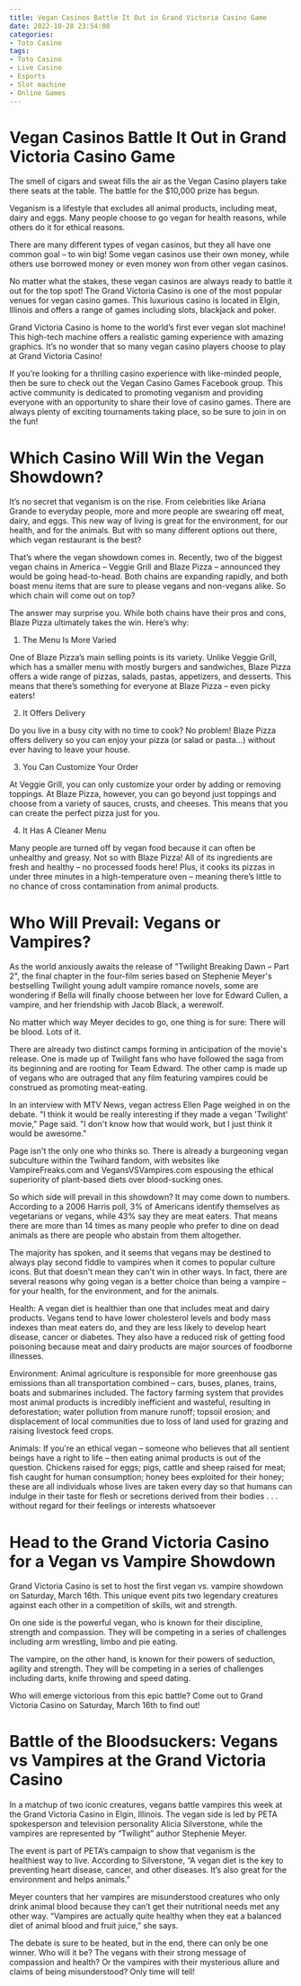 ```yaml
---
title: Vegan Casinos Battle It Out in Grand Victoria Casino Game 
date: 2022-10-28 23:54:08
categories:
- Toto Casino
tags:
- Toto Casino
- Live Casino
- Esports
- Slot machine
- Online Games
---
```



#  Vegan Casinos Battle It Out in Grand Victoria Casino Game 

The smell of cigars and sweat fills the air as the Vegan Casino players take there seats at the table. The battle for the $10,000 prize has begun. 

Veganism is a lifestyle that excludes all animal products, including meat, dairy and eggs. Many people choose to go vegan for health reasons, while others do it for ethical reasons. 

There are many different types of vegan casinos, but they all have one common goal – to win big! Some vegan casinos use their own money, while others use borrowed money or even money won from other vegan casinos. 

No matter what the stakes, these vegan casinos are always ready to battle it out for the top spot! The Grand Victoria Casino is one of the most popular venues for vegan casino games. This luxurious casino is located in Elgin, Illinois and offers a range of games including slots, blackjack and poker. 

Grand Victoria Casino is home to the world’s first ever vegan slot machine! This high-tech machine offers a realistic gaming experience with amazing graphics. It’s no wonder that so many vegan casino players choose to play at Grand Victoria Casino! 

If you’re looking for a thrilling casino experience with like-minded people, then be sure to check out the Vegan Casino Games Facebook group. This active community is dedicated to promoting veganism and providing everyone with an opportunity to share their love of casino games. There are always plenty of exciting tournaments taking place, so be sure to join in on the fun!

#  Which Casino Will Win the Vegan Showdown? 

It’s no secret that veganism is on the rise. From celebrities like Ariana Grande to everyday people, more and more people are swearing off meat, dairy, and eggs. This new way of living is great for the environment, for our health, and for the animals. But with so many different options out there, which vegan restaurant is the best?

That’s where the vegan showdown comes in. Recently, two of the biggest vegan chains in America – Veggie Grill and Blaze Pizza – announced they would be going head-to-head. Both chains are expanding rapidly, and both boast menu items that are sure to please vegans and non-vegans alike. So which chain will come out on top?

The answer may surprise you. While both chains have their pros and cons, Blaze Pizza ultimately takes the win. Here’s why:

1. The Menu Is More Varied

One of Blaze Pizza’s main selling points is its variety. Unlike Veggie Grill, which has a smaller menu with mostly burgers and sandwiches, Blaze Pizza offers a wide range of pizzas, salads, pastas, appetizers, and desserts. This means that there’s something for everyone at Blaze Pizza – even picky eaters!

2. It Offers Delivery

Do you live in a busy city with no time to cook? No problem! Blaze Pizza offers delivery so you can enjoy your pizza (or salad or pasta…) without ever having to leave your house.

3. You Can Customize Your Order

At Veggie Grill, you can only customize your order by adding or removing toppings. At Blaze Pizza, however, you can go beyond just toppings and choose from a variety of sauces, crusts, and cheeses. This means that you can create the perfect pizza just for you.

4. It Has A Cleaner Menu

Many people are turned off by vegan food because it can often be unhealthy and greasy. Not so with Blaze Pizza! All of its ingredients are fresh and healthy – no processed foods here! Plus, it cooks its pizzas in under three minutes in a high-temperature oven – meaning there’s little to no chance of cross contamination from animal products.

#  Who Will Prevail: Vegans or Vampires? 

As the world anxiously awaits the release of "Twilight Breaking Dawn – Part 2", the final chapter in the four-film series based on Stephenie Meyer's bestselling Twilight young adult vampire romance novels, some are wondering if Bella will finally choose between her love for Edward Cullen, a vampire, and her friendship with Jacob Black, a werewolf.

No matter which way Meyer decides to go, one thing is for sure: There will be blood. Lots of it.

There are already two distinct camps forming in anticipation of the movie's release. One is made up of Twilight fans who have followed the saga from its beginning and are rooting for Team Edward. The other camp is made up of vegans who are outraged that any film featuring vampires could be construed as promoting meat-eating.

In an interview with MTV News, vegan actress Ellen Page weighed in on the debate. "I think it would be really interesting if they made a vegan 'Twilight' movie," Page said. "I don't know how that would work, but I just think it would be awesome."

Page isn't the only one who thinks so. There is already a burgeoning vegan subculture within the Twihard fandom, with websites like VampireFreaks.com and VegansVSVampires.com espousing the ethical superiority of plant-based diets over blood-sucking ones.

So which side will prevail in this showdown? It may come down to numbers. According to a 2006 Harris poll, 3% of Americans identify themselves as vegetarians or vegans, while 43% say they are meat eaters. That means there are more than 14 times as many people who prefer to dine on dead animals as there are people who abstain from them altogether.

The majority has spoken, and it seems that vegans may be destined to always play second fiddle to vampires when it comes to popular culture icons. But that doesn't mean they can't win in other ways. In fact, there are several reasons why going vegan is a better choice than being a vampire – for your health, for the environment, and for the animals.

Health: A vegan diet is healthier than one that includes meat and dairy products. Vegans tend to have lower cholesterol levels and body mass indexes than meat eaters do, and they are less likely to develop heart disease, cancer or diabetes. They also have a reduced risk of getting food poisoning because meat and dairy products are major sources of foodborne illnesses.

Environment: Animal agriculture is responsible for more greenhouse gas emissions than all transportation combined – cars, buses, planes, trains, boats and submarines included. The factory farming system that provides most animal products is incredibly inefficient and wasteful, resulting in deforestation; water pollution from manure runoff; topsoil erosion; and displacement of local communities due to loss of land used for grazing and raising livestock feed crops.

Animals: If you're an ethical vegan – someone who believes that all sentient beings have a right to life – then eating animal products is out of the question. Chickens raised for eggs; pigs, cattle and sheep raised for meat; fish caught for human consumption; honey bees exploited for their honey; these are all individuals whose lives are taken every day so that humans can indulge in their taste for flesh or secretions derived from their bodies . . . without regard for their feelings or interests whatsoever

#  Head to the Grand Victoria Casino for a Vegan vs Vampire Showdown 

Grand Victoria Casino is set to host the first vegan vs. vampire showdown on Saturday, March 16th. This unique event pits two legendary creatures against each other in a competition of skills, wit and strength.

On one side is the powerful vegan, who is known for their discipline, strength and compassion. They will be competing in a series of challenges including arm wrestling, limbo and pie eating.

The vampire, on the other hand, is known for their powers of seduction, agility and strength. They will be competing in a series of challenges including darts, knife throwing and speed dating.

Who will emerge victorious from this epic battle? Come out to Grand Victoria Casino on Saturday, March 16th to find out!

#  Battle of the Bloodsuckers: Vegans vs Vampires at the Grand Victoria Casino

In a matchup of two iconic creatures, vegans battle vampires this week at the Grand Victoria Casino in Elgin, Illinois. The vegan side is led by PETA spokesperson and television personality Alicia Silverstone, while the vampires are represented by “Twilight” author Stephenie Meyer.

The event is part of PETA’s campaign to show that veganism is the healthiest way to live. According to Silverstone, “A vegan diet is the key to preventing heart disease, cancer, and other diseases. It’s also great for the environment and helps animals.”

Meyer counters that her vampires are misunderstood creatures who only drink animal blood because they can’t get their nutritional needs met any other way. “Vampires are actually quite healthy when they eat a balanced diet of animal blood and fruit juice,” she says.

The debate is sure to be heated, but in the end, there can only be one winner. Who will it be? The vegans with their strong message of compassion and health? Or the vampires with their mysterious allure and claims of being misunderstood? Only time will tell!